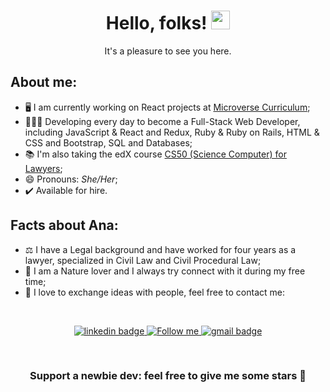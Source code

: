 <h1 align="center">Hello, folks! <img src="https://raw.githubusercontent.com/MartinHeinz/MartinHeinz/master/wave.gif" width="30px"></h1>
<p align="center">It's a pleasure to see you here.</p>

## About me:

- 🖥️ I am currently working on React projects at [Microverse Curriculum](https://www.microverse.org/#world-class-curriculum);
- 👩🏼‍💻 Developing every day to become a Full-Stack Web Developer, including JavaScript & React and Redux, Ruby & Ruby on Rails, HTML & CSS and Bootstrap, SQL and Databases;
- 📚 I'm also taking the edX course [CS50 (Science Computer) for Lawyers](https://courses.edx.org/courses/course-v1:HarvardX+CS50L+Law/course/);
- 😄 Pronouns: <i>She/Her</i>;
- ✔️ Available for hire.

## Facts about Ana:

- ⚖️ I have a Legal background and have worked for four years as a lawyer, specialized in Civil Law and Civil Procedural Law;
- 🍃 I am a Nature lover and I always try connect with it during my free time;
- 💌 I love to exchange ideas with people, feel free to contact me:

<br>

<p align="center">
  <a href="https://www.linkedin.com/in/anapdh/">
    <img src="https://img.shields.io/badge/LinkedIn-0077B5?style=for-the-badge&logo=linkedin&logoColor=whitehttps://www.linkedin.com/in/anapdh/" alt="linkedin badge" </a>
  <a href="https://twitter.com/dev_anahub">
    <img alt="Follow me" src="https://img.shields.io/twitter/follow/dev_anahub?color=blue&label=%20%20%20Follow%20me&logo=twitter&style=for-the-badge">
  </a>
  <a href="mailto:anap.dh@gmail.com">
    <img src="https://img.shields.io/badge/Email%20-D14836?style=for-the-badge&logo=gmail&logoColor=white" alt="gmail badge">
  </a>
</p>
  
<br>
<h3 align="center">Support a newbie dev: feel free to give me some stars 🤩</h3>
